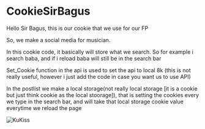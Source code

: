 # CookieSirBagus

Hello Sir Bagus, this is our cookie that we use for our FP

So, we make a social media for musician. 

In this cookie code, it basically will store what we search. So for example i search baba, and if i reload baba will still be in the search bar 

Set_Cookie function in the api is used to set the api to local 8k (this is not really useful, however i just add the code in case you want us to use API)

In the postlist we make a local storage(not really local storage [it is a cookie but just think cookie as the local stoorage]), that is setting the cookies every we type in the search bar, and will take that local storage cookie value everytime we reload the page

![KuKiss](https://github.com/Andrean2305/CookieSirBagus/assets/91464375/131a4b75-aa21-4e79-b9fb-13013ac73076)
